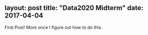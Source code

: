
layout: post
title: "Data2020 Midterm"
date: 2017-04-04
---
First Post! More once I figure out how to do this. 
